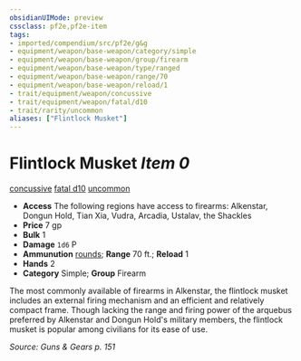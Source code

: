 ```yaml
---
obsidianUIMode: preview
cssclass: pf2e,pf2e-item
tags:
- imported/compendium/src/pf2e/g&g
- equipment/weapon/base-weapon/category/simple
- equipment/weapon/base-weapon/group/firearm
- equipment/weapon/base-weapon/type/ranged
- equipment/weapon/base-weapon/range/70
- equipment/weapon/base-weapon/reload/1
- trait/equipment/weapon/concussive
- trait/equipment/weapon/fatal/d10
- trait/rarity/uncommon
aliases: ["Flintlock Musket"]
---
```

# Flintlock Musket *Item 0*  
[concussive](concussive-g-g.md)  [fatal d10](fatal.md)  [uncommon](uncommon.md)  

- **Access** The following regions have access to firearms: Alkenstar, Dongun Hold, Tian Xia, Vudra, Arcadia, Ustalav, the Shackles
- **Price** 7 gp
- **Bulk** 1
- **Damage** `1d6` P
- **Ammunution** [rounds](round-10-g-g.md); **Range** 70 ft.; **Reload** 1
- **Hands** 2
- **Category** Simple; **Group** Firearm 

The most commonly available of firearms in Alkenstar, the flintlock musket includes an external firing mechanism and an efficient and relatively compact frame. Though lacking the range and firing power of the arquebus preferred by Alkenstar and Dongun Hold's military members, the flintlock musket is popular among civilians for its ease of use.

*Source: Guns & Gears p. 151*